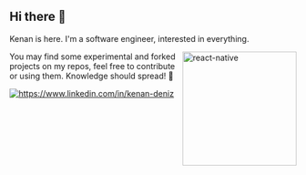 <!--
**xkendx/xkendx** is a ✨ _special_ ✨ repository because its `README.md` (this file) appears on your GitHub profile. -->

## Hi there 👋
Kenan is here. I'm a software engineer, interested in everything. 

<img src="https://github.com/xkendx/xkendx/blob/master/animation_500_kd7ngokt.gif" alt="react-native" width=200 height=200 align="right">

<!-- ### What I'm use? 🛠  
I prefer React & React Native for web/mobile front-end, .NET technologies for back-end development but I love everything about JS!
<br/> If you wanna check out my stack you can find more at tech stack badge on below.

<a href="https://stackshare.io/ezranbayantemur/personal-stack">
    <img src="http://img.shields.io/badge/tech-stack-0690fa.svg?style=flat" alt="https://stackshare.io/ezranbayantemur/personal-stack">
</a>
-->

You may find some experimental and forked projects on my repos, feel free to contribute or using them.
Knowledge should spread! 💪

<!-- <a href="https://twitter.com/kenandeniz" target="_blank">
    <img src="https://img.shields.io/badge/%20-twitter-%231DA1F2" alt="https://twitter.com/kenandeniz">
</a> -->
<a href="https://www.linkedin.com/in/kenan-deniz" target="_blank">
    <img src="https://img.shields.io/badge/%20-linkedin-0072b1" alt="https://www.linkedin.com/in/kenan-deniz">
</a>
<!-- <a href="https://www.instagram.com/kenandeniz/" target="_blank">
    <img src="https://img.shields.io/badge/%20-instagram-fbad50" alt="https://www.instagram.com/kenandeniz/">
</a>
<a href="mailto:kendentry@gmail.com" target="_blank">
    <img src="https://img.shields.io/badge/%20-gmail-B23121" alt="mailto:kendentry@gmail.com">
</a>
<a href="https://medium.com/@kendentry" target="_blank">
    <img src="https://img.shields.io/badge/%20-medium-black" alt="https://medium.com/@kendentry">
</a>

